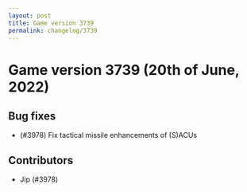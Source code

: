 ```yaml
---
layout: post
title: Game version 3739
permalink: changelog/3739
---
```


# Game version 3739 (20th of June, 2022)

## Bug fixes

- (#3978) Fix tactical missile enhancements of (S)ACUs

## Contributors

- Jip (#3978)
